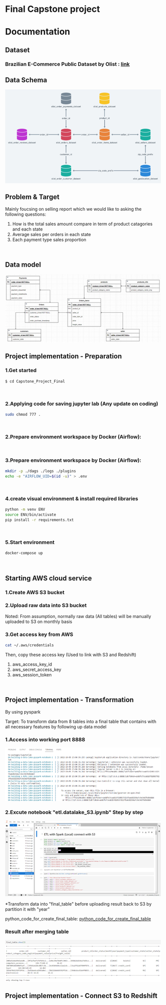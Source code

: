 # Final Capstone project

# Documentation

## Dataset

### Brazilian E-Commerce Public Dataset by Olist : [link](https://www.kaggle.com/datasets/olistbr/brazilian-ecommerce?resource=download)

## Data Schema

![er](./Picture%20ref/HRhd2Y0.png)
<br>

## Problem & Target
Mainly foucsing on selling report which we would like to asking the following questions:
1. How is the total sales amount compare in term of product catagories and each state
2. Average sales per orders in each state 
3. Each payment type sales proportion 
<br>

## Data model

![er](./Picture%20ref/Screenshot%202022-12-17%20214306.png)
<br>


## Project implementation - Preparation

### 1.Get started
```sh
$ cd Capstone_Project_Final
```
<br>

### 2.Applying code for saving jupyter lab (Any update on coding)

```sh
sudo chmod 777 .
```
<br>

### 2.Prepare environment workspace by Docker (Airflow):
<br>

### 3.Prepare environment workspace by Docker (Airflow):

```sh
mkdir -p ./dags ./logs ./plugins
echo -e "AIRFLOW_UID=$(id -u)" > .env
```
<br>

### 4.create visual environment & install required libraries
```sh
python -m venv ENV
source ENV/bin/activate
pip install -r requirements.txt
```
<br>

### 5.Start  environment

```sh
docker-compose up
```
<br>


## Starting AWS cloud service

### 1.Create AWS S3 bucket

### 2.Upload raw data into S3 bucket

Noted: From assumption, normally raw data (All tables) will be manually uploaded to S3 on monthly basis 
<br>

### 3.Get access key from AWS
```sh
cat ~/.aws/credentials
```
Then, copy these access key (Used to link with S3 and Redshift)
1) aws_access_key_id 
2) aws_secret_access_key
3) aws_session_token
<br>

## Project implementation - Transformation

By using pyspark

Target: To transform data from 8 tables into a final table that contains with all necessary features by following up data model
<br>

### 1.Access into working port 8888
![er](./Picture%20ref/Screenshot%202022-10-05%20220731.png)
<br>

### 2.Excute notebook "etl.datalake_S3.ipynb" Step by step

![er](./Picture%20ref/Screenshot%202022-12-17%20222417.png)
<br>

*Transform data into "final_table" before uploading result back to S3 by partition it with "year"

python_code_for_create_final_table: [python_code_for_create_final_table](https://github.com/pongthanin/swu-ds525/blob/main/Capstone_Project_Final/etl_datalake_S3.ipynb)
<br>

### Result after merging table
![er](./Picture%20ref/Screenshot%202022-12-17%20223352.png)
<br>


## Project implementation - Connect S3 to Redshift
